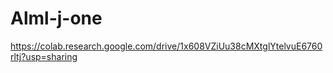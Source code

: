 # Alml-j-one

https://colab.research.google.com/drive/1x608VZiUu38cMXtglYtelvuE6760rltj?usp=sharing
